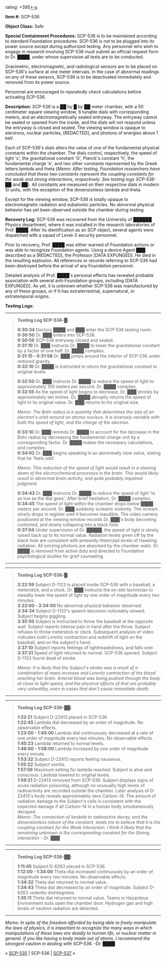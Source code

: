 rating: +395[+](javascript:; "I like it")[–](javascript:; "I don't like it")[x](javascript:; "Cancel my vote")

**Item #:** SCP-536

**Object Class:** Safe

**Special Containment Procedures:** SCP-536 is to be maintained according to standard Foundation procedures. SCP-536 is not to be plugged into its power source except during authorized testing. Any personnel who wish to engage in research involving SCP-536 must submit an official request form to Dr. ████, under whose supervision all tests are to be conducted.

Gravimetric, electromagnetic, and radiological sensors are to be placed on SCP-536's surface at one meter intervals. In the case of abnormal readings on any of these sensors, SCP-536 is to be deactivated immediately and removed from its power source.

Personnel are encouraged to _repeatedly_ check calculations before activating SCP-536.

**Description:** SCP-536 is a ██ by █ by ██ meter chamber, with a 50 centimeter square viewing window, 6 tunable dials with corresponding meters, and an electromagnetically sealed entryway. The entryway cannot be sealed or opened from the inside, and the dials will not respond unless the entryway is closed and sealed. The viewing window is opaque to electrons, nuclear particles, \[REDACTED\], and photons of energies above 1 keV.

Each of SCP-536's dials alters the value of one of the fundamental physical constants within the chamber. The dials control, respectively, the speed of light 'c', the gravitational constant 'G', Planck's constant 'h', the fundamental charge 'e', and two other constants represented by the Greek letters lambda and theta (_Memo: After testing, Foundation researchers have concluded that these two constants represent the coupling constants for the weak and strong interactions, respectively. See testing logs SCP-536-██ and ██_). All constants are measured on their respective dials in modern SI units, with the exception of the dimensionless lambda and theta.

Except for the viewing window, SCP-536 is totally opaque to electromagnetic radiation and subatomic particles. No abnormal physical behavior has yet been observed outside the chamber during testing.

**Recovery Log:** SCP-536 was recovered from the University of ██████ Physics department, where it was installed in the research laboratories of Prof. ████. After its identification as an SCP object, several agents were dispatched with a squad of Level-3 security personnel.

Prior to recovery, Prof. ████ was either warned of Foundation actions or was able to recognize Foundation agents. Using a device Agent ███ described as a \[REDACTED\], the Professor \[DATA EXPUNGED\]. He died in the resulting explosion. All references or records referring to SCP-536 had been destroyed before the arrival of any Foundation personnel.

Detailed analysis of Prof. ████'s personal effects has revealed probable association with several anti-Foundation groups, including \[DATA EXPUNGED\]. As yet, it is unknown whether SCP-536 was manufactured by any of these groups, or if it has extraterrestrial, supernatural, or extratemporal origins.

**Testing Logs:**

* * *

> **Testing Log SCP-536-█:**
> 
> **0:30:34** Doctors ████ and ███ enter the SCP-536 testing room.  
> **0:30:50** Dr. ███ enters into SCP-536.  
> **0:30:56** SCP-536 entryway closed and sealed.  
> **0:31:10** Dr. ███ instructs Dr. ████ to lower the gravitational constant by a factor of one half. Dr. ████ complies.  
> **0:31:15 - 0:31:58** Dr. ███ jumps around the interior of SCP-536 under reduced gravity.  
> **0:32:10** Dr. ████ is instructed to return the gravitational constant to original levels.
> 
> **0:32:50** Dr. ███ instructs Dr. ████ to reduce the speed of light to approximately 100 meters per second. Dr. ████ complies.  
> **0:32:55** As the speed of light begins to decrease, Dr. ███ shrinks by approximately ten inches. Dr. ████ abruptly returns the speed of light to its original value. Dr. ███ returns to his original size.
> 
> _Memo: The Bohr radius is a quantity that determines the size of an electron's orbit around an atomic nucleus. It is inversely variable with both the speed of light, and the charge of the electron._
> 
> **0:33:10** Dr. ███ reminds Dr. ████ to account for the decrease in the Bohr radius by decreasing the fundamental charge unit by a corresponding factor. Dr. ████ makes the necessary calculations, and complies.  
> **0:34:02** Dr. ███ begins speaking in an abnormally slow voice, stating that he 'feels odd'.
> 
> _Memo: This reduction of the speed of light would result in a slowing down of the electrochemical processes in the brain. This would likely result in abnormal brain activity, and quite probably impaired judgment._
> 
> **0:34:43** Dr. ███ instructs Dr. ████ to reduce the speed of light 'to as low as the dial goes'. After brief hesitation, Dr. ████ complies.  
> **0:34:45** The speed of light within the chamber drops below ████ meters per second. Dr. ███ suddenly screams violently. The scream slowly drops in register until it becomes inaudible. The video camera positioned at the viewing window records Dr. ███'s body becoming contorted, and slowly collapsing into a black hole.  
> **0:37:04** Under supervision of Dr. █████, the speed of light is slowly raised back up to its normal value. Radiation levels given off by the black hole are consistent with presently-theorized levels of Hawking radiation. All ionizing photons are absorbed by the chamber walls. Dr. ████ is removed from active duty and directed to Foundation psychological studies for grief counseling.

* * *

* * *

> **Testing Log SCP-536-█:**
> 
> **3:22:59** Subject D-1123 is placed inside SCP-536 with a baseball, a meterstick, and a clock. Dr. ███ instructs the on-site technician to steadily lower the speed of light by one order of magnitude every two minutes.  
> **3:23:00 - 3:34:00** No abnormal physical behavior observed.  
> **3:34:34** Subject D-1123's speech becomes noticeably slowed. Subject begins giggling.  
> **3:35:50** Subject is instructed to throw the baseball at the opposite wall. Subject reports intense pain in hand after the throw. Subject refuses to throw meterstick or clock. Subsequent analysis of video indicates both Lorentz contraction and redshift of light on the baseball, and on the subject's hand.  
> **3:37:10** Subject reports feelings of lightheadedness, and falls over.  
> **3:37:31** Speed of light returned to normal. SCP-536 opened. Subject D-1123 found dead of stroke.
> 
> _Memo: It is likely that the Subject's stroke was a result of a combination of mass increase and Lorentz contraction of the blood reaching her brain. Arterial blood was being pushed through the body at close to light speed, and the physical effects of that are probably very unhealthy, even in cases that don't cause immediate death._

* * *

* * *

> **Testing Log SCP-536-██:**
> 
> **1:22:21** Subject D-22413 placed in SCP-536.  
> **1:22:45** Lambda dial decreased by an order of magnitude. No observable effects.  
> **1:23:00 - 1:45:00** Lambda dial continuously decreased at a rate of one order of magnitude every two minutes. No observable effects.  
> **1:45:23** Lambda returned to normal levels.  
> **1:46:00 - 1:58:00** Lambda increased by one order of magnitude every minute.  
> **1:53:32** Subject D-22413 reports feeling nauseous.  
> **1:55:22** Subject vomits.  
> **1:57:56** Maximum setting for lambda reached. Subject is alive and conscious. Lambda lowered to original levels.  
> **1:59:21** D-22413 removed from SCP-536. Subject displays signs of acute radiation poisoning, although no unusually high levels of radioactivity are recorded outside the chamber. Later analysis of D-22413's body reveals approximately zero Carbon-14. The amount of radiation damage to the Subject's cells is consistent with the expected damage if all Carbon-14 in a human body simultaneously decayed.  
> _Memo: The connection of lambda to radioactive decay, and the dimensionless nature of the constant, leads me to believe that it is the coupling constant for the Weak interaction. I think it likely that the remaining unknown is the corresponding constant for the Strong interaction - Dr. ███_

* * *

* * *

> **Testing Log SCP-536-██:**
> 
> **1:11:45** Subject D-6263 placed in SCP-536.  
> **1:12:00 - 1:34:00** Theta dial increased continuously by an order of magnitude every two minutes. No observable effects.  
> **1:34:32** Theta dial returned to normal value.  
> **1:34:43** Theta dial decreased by an order of magnitude. Subject D-6263 violently disintegrates.  
> **1:35:11** Theta dial returned to normal value. Teams in Hazardous Environment suits open the chamber door. Hydrogen gas and high levels of neutron radiation are detected.

* * *

_Memo: In spite of the freedom afforded by being able to freely manipulate the laws of physics, it is important to recognize the many ways in which manipulations of these laws are deadly to human life, or nuclear matter in general. If you like having a body made out of atoms, I recommend the strongest caution in dealing with SCP-536. -Dr. ████_

« [SCP-535](/scp-535) | SCP-536 | [SCP-537](/scp-537) »